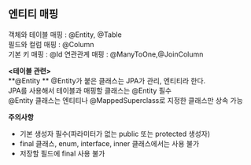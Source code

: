 ## 엔티티 매핑
객체와 테이블 매핑 : @Entity, @Table  
필드와 컬럼 매핑 : @Column  
기본 키 매핑 : @Id 연관관계 매핑 : @ManyToOne,@JoinColumn  

**<테이블 관련>**  
**@Entity ** 
@Entity가 붙은 클래스는 JPA가 관리, 엔티티라 한다.  
JPA를 사용해서 테이블과 매핑할 클래스는 @Entity 필수  
@Entity 클래스는 엔티티나 @MappedSuperclass로 지정한 클래스만 상속 가능  

**주의사항**  
* 기본 생성자 필수(파라미터가 없는 public 또는 protected 생성자) 
* final 클래스, enum, interface, inner 클래스에서는 사용 불가
* 저장할 필드에 final 사용 불가
